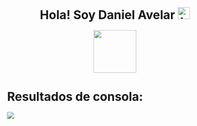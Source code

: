<div align="center">
  <h1> Hola! Soy Daniel Avelar <img src="https://user-images.githubusercontent.com/1303154/88677602-1635ba80-d120-11ea-84d8-d263ba5fc3c0.gif" width="28px" alt="hi"></h1>
  
  <div id="header">
    <img src="https://media.giphy.com/media/M9gbBd9nbDrOTu1Mqx/giphy.gif" width="100"/>
  </div>
</div>
<h1>Resultados de consola:</h1>
<img src="https://github.com/user-attachments/assets/332d3be3-d708-4bf7-aed6-d13b97dce02a" />
